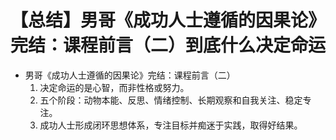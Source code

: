 # 【总结】男哥《成功人士遵循的因果论》完结：课程前言（二）到底什么决定命运

-   男哥《成功人士遵循的因果论》完结：课程前言（二）
    1.  决定命运的是心智，而非性格或努力。
    2.  五个阶段：动物本能、反思、情绪控制、长期观察和自我关注、稳定专注。
    3.  成功人士形成闭环思想体系，专注目标并痴迷于实践，取得好结果。